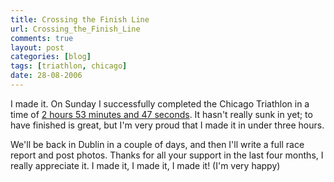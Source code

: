```yaml
---
title: Crossing the Finish Line
url: Crossing_the_Finish_Line
comments: true
layout: post
categories: [blog]
tags: [triathlon, chicago]
date: 28-08-2006
---
```

<p class="intro"></p>
I made it. On Sunday I successfully completed the Chicago Triathlon in a time of <a href="http://triathlons.accenture.com/Chicago/tracking/Map.aspx?bib=3345" target="_parent">2 hours 53 minutes and 47 seconds</a>. It hasn't really sunk in yet; to have finished is great, but I'm very proud that I made it in under three hours.

We'll be back in Dublin in a couple of days, and then I'll write a full race report and post photos. Thanks for all your support in the last four months, I really appreciate it. I made it, I made it, I made it! (I'm very happy)

